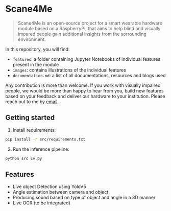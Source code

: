 # Scane4Me

> Scane4Me is an open-source project for a smart wearable hardware module based on a RaspberryPi, that aims to help blind and visually impared people gain additional insights from the sorrounding environment. 

In this repository, you will find:
- `features`: a folder containing Jupyter Notebooks of individual features present in the module
- `images`: contains illustrations of the individual features
- `documentation.md`: a list of all documentations, resources and blogs used

Any contribution is more than welcome. If you work with visually impaired people, we would be more than happy to hear from you, build new features based on your feedback and deliver our hardware to your institution. Please reach out to me by [email](mailito:mael.fabien@epfl.ch).

## Getting started

1. Install requirements:

```bash
pip install -r src/requirements.txt
```

2. Run the inference pipeline:

```bash
python src cv.py
```

## Features

- Live object Detection using YoloV5
- Angle estimation between camera and object
- Producing sound based on type of object and angle in a 3D manner
- Live OCR (to be integrated)